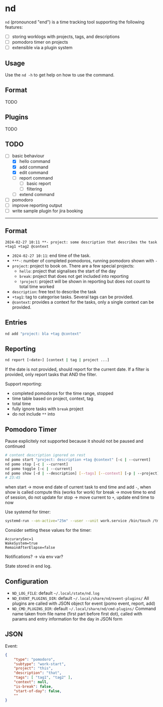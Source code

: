 # nd

`nd` (pronounced "end") is a time tracking tool supporting the following features:

- [ ] storing worklogs with projects, tags, and descriptions
- [ ] pomodoro timer on projects
- [ ] extensible via a plugin system

## Usage

Use the `nd -h` to get help on how to use the command.

## Format

TODO

## Plugins

TODO

## TODO

- [ ] basic behaviour
  - [x] hello command
  - [x] add command
  - [x] edit command
  - [ ] report command
    - [ ] basic report
    - [ ] filtering
  - [ ] extend command
- [ ] pomodoro
- [ ] improve reporting output
- [ ] write sample plugin for jira booking

---

## Format

```
2024-02-27 10:11 **- project: some description that describes the task +tag1 +tag2 @context
```

- `2024-02-27 10:11`: end time of the task.
- `***-`: number of completed pomodoros, running pomodoro shown with `-`
- `project`: project to book on. There are a few special projects:
  - `hello`: project that signalises the start of the day
  - `break`: project that does not get included into reporting
  - `!project`: project will be shown in reporting but does not count to total time worked
- `description`: free text to describe the task
- `+tag1`: tag to categorise tasks. Several tags can be provided.
- `@context`: provides a context for the tasks, only a single context can be provided.

## Entries

```bash
nd add "project: bla +tag @context"
```

## Reporting

```bash
nd report [<date>] [context | tag | project ...]
```

If the date is not provided, should report for the current date.
If a filter is provided, only report tasks that AND the filter.

Support reporting:

- completed pomodoros for the time range, stopped
- time table based on project, context, tag
- total time
- fully ignore tasks with `break` project
- do not include `**` into

## Pomodoro Timer

Pause explicitely not supported because it should not be paused and continued

```bash
# content description ignored on rest
nd pomo start "project: description +tag @context" [-c | --current]
nd pomo stop [-c | --current]
nd pomo toggle [-c | --current]
nd pomo show [-d | --description] [--tags] [--context] [-p | --project] [--count] [-c | --current] [-t | --type] [-f | --format]
# 23:45
```

when start ->
move end date of current task to end time and add `-`, when show is called compute this (works for
work)
for break -> move time to end of session, do not update
for stop -> move current to `+`, update end time to now


Use systemd for timer:

```bash
systemd-run --on-active="25m" --user --unit work.service /bin/touch /tmp/foo
```

Consider setting these values for the timer:

```
AccurarySec=1
WakeSystem=true
RemainAfterElapse=false
```

Notifications? -> via env var?

State stored in end log.

## Configuration

- `ND_LOG_FILE`: default `~/.local/state/nd.log`
- `ND_EVENT_PLUGINS_DIR`: default `~/.local/share/nd/event-plugins/`
   All plugins are called with JSON object for event (pomo event, report, add)
- `ND_CMD_PLUGINS_DIR`: default `~/.local/share/nd/cmd-plugins/`
   Command name taken from file name (first part before first dot), called with params and entry
   information for the day in JSON form

## JSON

Event:

```json
{
    "type": "pomodoro",
    "subtype": "work-start",
    "project": "this",
    "description": "that",
    "tags": [ "tag1", "tag2" ],
    "context": null,
    "is-break": false,
    "start-of-day": false,
    ""
}
```

